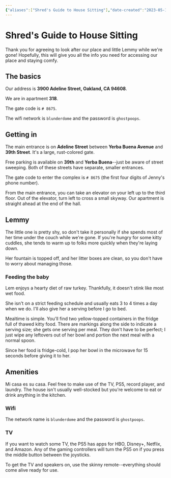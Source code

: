 ```yaml
---
{"aliases":["Shred's Guide to House Sitting"],"date-created":"2023-05-11T20:17","date-modified":"2023-05-11T22:51","dg-publish":true,"tags":["life"],"title":"Shred's Guide to House Sitting","permalink":"/encounters/house-sitting/","dgPassFrontmatter":true}
---
```



# Shred's Guide to House Sitting

Thank you for agreeing to look after our place and little Lemmy while we're gone! Hopefully, this will give you all the info you need for accessing our place and staying comfy.

## The basics

Our address is **3900 Adeline Street, Oakland, CA 94608**.

We are in apartment **318**.

The gate code is `# 8675`.

The wifi network is `blunderdome` and the password is `ghostpoops`.

## Getting in 

The main entrance is on **Adeline Street** between **Yerba Buena Avenue** and **39th Street**. It's a large, rust-colored gate.

Free parking is available on **39th** and **Yerba Buena**--just be aware of street sweeping. Both of these streets have separate, smaller entrances.

The gate code to enter the complex is `# 8675` (the first four digits of Jenny's phone number).

From the main entrance, you can take an elevator on your left up to the third floor. Out of the elevator, turn left to cross a small skyway. Our apartment is straight ahead at the end of the hall.

## Lemmy

The little one is pretty shy, so don't take it personally if she spends most of her time under the couch while we're gone. If you're hungry for some kitty cuddles, she tends to warm up to folks more quickly when they're laying down.

Her fountain is topped off, and her litter boxes are clean, so you don't have to worry about managing those.

### Feeding the baby

Lem enjoys a hearty diet of raw turkey. Thankfully, it doesn't stink like most wet food.

She isn't on a strict feeding schedule and usually eats 3 to 4 times a day when we do. I'll also give her a serving before I go to bed.

Mealtime is simple. You'll find two yellow-topped containers in the fridge full of thawed kitty food. There are markings along the side to indicate a serving size; she gets one serving per meal. They don't have to be perfect; I just wipe any leftovers out of her bowl and portion the next meal with a normal spoon.

Since her food is fridge-cold, I pop her bowl in the microwave for 15 seconds before giving it to her.

## Amenities

Mi casa es su casa. Feel free to make use of the TV, PS5, record player, and laundry. The house isn't usually well-stocked but you're welcome to eat or drink anything in the kitchen.

### Wifi

The network name is `blunderdome` and the password is `ghostpoops`.

### TV

If you want to watch some TV, the PS5 has apps for HBO, Disney+, Netflix, and Amazon. Any of the gaming controllers will turn the PS5 on if you press the middle button between the joysticks.

To get the TV and speakers on, use the skinny remote--everything should come alive ready for use.
